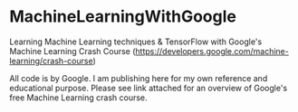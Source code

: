 # MachineLearningWithGoogle
Learning Machine Learning techniques &amp; TensorFlow with Google's Machine Learning Crash Course (https://developers.google.com/machine-learning/crash-course)

All code is by Google. I am publishing here for my own reference and educational purpose. Please see link attached for an overview of Google's free Machine Learning crash course.
